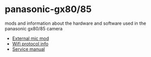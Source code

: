 # panasonic-gx80/85
mods and information about the hardware and software used in the panasonic gx80/85 camera

- [External mic mod](https://webboggles.com/external-mic-jack-mod-for-lumix-gx80-gx85/)
- [Wifi protocol info](https://github.com/cleverfox/lumixproto)
- [Service manual](https://github.com/roquef/panasonic-gx85/blob/main/LUMIX%20GX85%20Service%20Manual.pdf)
